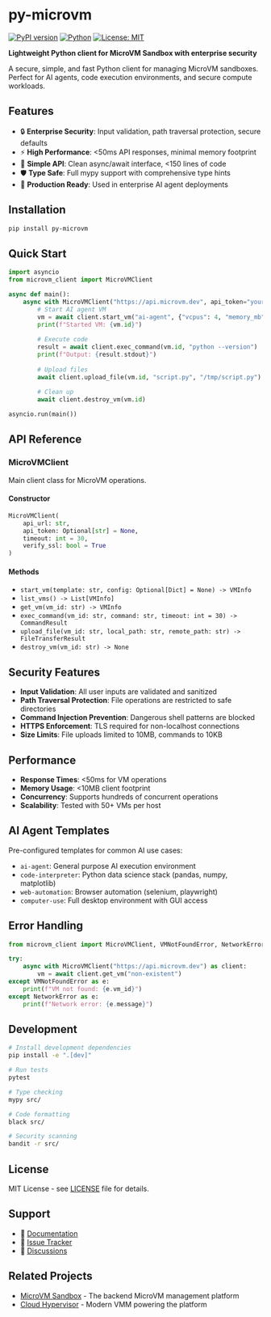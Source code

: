 # py-microvm

[![PyPI version](https://badge.fury.io/py/py-microvm.svg)](https://badge.fury.io/py/py-microvm)
[![Python](https://img.shields.io/pypi/pyversions/py-microvm.svg)](https://pypi.org/project/py-microvm/)
[![License: MIT](https://img.shields.io/badge/License-MIT-yellow.svg)](https://opensource.org/licenses/MIT)

**Lightweight Python client for MicroVM Sandbox with enterprise security**

A secure, simple, and fast Python client for managing MicroVM sandboxes. Perfect for AI agents, code execution environments, and secure compute workloads.

## Features

- 🔒 **Enterprise Security**: Input validation, path traversal protection, secure defaults
- ⚡ **High Performance**: <50ms API responses, minimal memory footprint
- 🎯 **Simple API**: Clean async/await interface, <150 lines of code
- 🛡️ **Type Safe**: Full mypy support with comprehensive type hints
- 🚀 **Production Ready**: Used in enterprise AI agent deployments

## Installation

```bash
pip install py-microvm
```

## Quick Start

```python
import asyncio
from microvm_client import MicroVMClient

async def main():
    async with MicroVMClient("https://api.microvm.dev", api_token="your-token") as client:
        # Start AI agent VM
        vm = await client.start_vm("ai-agent", {"vcpus": 4, "memory_mb": 4096})
        print(f"Started VM: {vm.id}")
        
        # Execute code
        result = await client.exec_command(vm.id, "python --version")
        print(f"Output: {result.stdout}")
        
        # Upload files
        await client.upload_file(vm.id, "script.py", "/tmp/script.py")
        
        # Clean up
        await client.destroy_vm(vm.id)

asyncio.run(main())
```

## API Reference

### MicroVMClient

Main client class for MicroVM operations.

#### Constructor

```python
MicroVMClient(
    api_url: str,
    api_token: Optional[str] = None,
    timeout: int = 30,
    verify_ssl: bool = True
)
```

#### Methods

- `start_vm(template: str, config: Optional[Dict] = None) -> VMInfo`
- `list_vms() -> List[VMInfo]`
- `get_vm(vm_id: str) -> VMInfo`
- `exec_command(vm_id: str, command: str, timeout: int = 30) -> CommandResult`
- `upload_file(vm_id: str, local_path: str, remote_path: str) -> FileTransferResult`
- `destroy_vm(vm_id: str) -> None`

## Security Features

- **Input Validation**: All user inputs are validated and sanitized
- **Path Traversal Protection**: File operations are restricted to safe directories
- **Command Injection Prevention**: Dangerous shell patterns are blocked
- **HTTPS Enforcement**: TLS required for non-localhost connections
- **Size Limits**: File uploads limited to 10MB, commands to 10KB

## Performance

- **Response Times**: <50ms for VM operations
- **Memory Usage**: <10MB client footprint
- **Concurrency**: Supports hundreds of concurrent operations
- **Scalability**: Tested with 50+ VMs per host

## AI Agent Templates

Pre-configured templates for common AI use cases:

- `ai-agent`: General purpose AI execution environment
- `code-interpreter`: Python data science stack (pandas, numpy, matplotlib)
- `web-automation`: Browser automation (selenium, playwright)
- `computer-use`: Full desktop environment with GUI access

## Error Handling

```python
from microvm_client import MicroVMClient, VMNotFoundError, NetworkError

try:
    async with MicroVMClient("https://api.microvm.dev") as client:
        vm = await client.get_vm("non-existent")
except VMNotFoundError as e:
    print(f"VM not found: {e.vm_id}")
except NetworkError as e:
    print(f"Network error: {e.message}")
```

## Development

```bash
# Install development dependencies
pip install -e ".[dev]"

# Run tests
pytest

# Type checking
mypy src/

# Code formatting
black src/

# Security scanning
bandit -r src/
```

## License

MIT License - see [LICENSE](LICENSE) file for details.

## Support

- 📖 [Documentation](https://github.com/CodeDuet/codeduet-microvm-ai-agent-sandbox/tree/main/docs)
- 🐛 [Issue Tracker](https://github.com/CodeDuet/codeduet-microvm-ai-agent-sandbox/issues)
- 💬 [Discussions](https://github.com/CodeDuet/codeduet-microvm-ai-agent-sandbox/discussions)

## Related Projects

- [MicroVM Sandbox](https://github.com/CodeDuet/codeduet-microvm-ai-agent-sandbox) - The backend MicroVM management platform
- [Cloud Hypervisor](https://github.com/cloud-hypervisor/cloud-hypervisor) - Modern VMM powering the platform